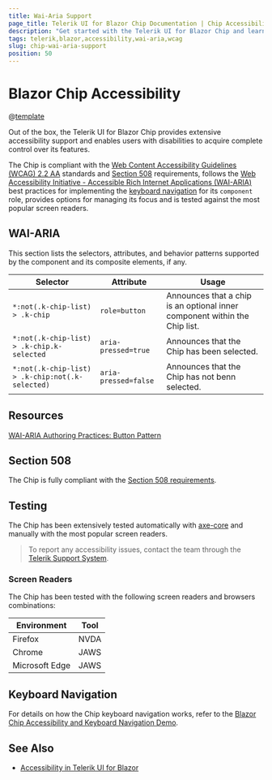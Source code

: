```yaml
---
title: Wai-Aria Support
page_title: Telerik UI for Blazor Chip Documentation | Chip Accessibility
description: "Get started with the Telerik UI for Blazor Chip and learn about its accessibility support for WAI-ARIA, Section 508, and WCAG 2.2."
tags: telerik,blazor,accessibility,wai-aria,wcag
slug: chip-wai-aria-support 
position: 50 
---
```


# Blazor Chip Accessibility

@[template](/_contentTemplates/common/parameters-table-styles.md#table-layout)



Out of the box, the Telerik UI for Blazor Chip provides extensive accessibility support and enables users with disabilities to acquire complete control over its features.


The Chip is compliant with the [Web Content Accessibility Guidelines (WCAG) 2.2 AA](https://www.w3.org/TR/WCAG22/) standards and [Section 508](https://www.section508.gov/) requirements, follows the [Web Accessibility Initiative - Accessible Rich Internet Applications (WAI-ARIA)](https://www.w3.org/WAI/ARIA/apg/) best practices for implementing the [keyboard navigation](#keyboard-navigation) for its `component` role, provides options for managing its focus and is tested against the most popular screen readers.

## WAI-ARIA


This section lists the selectors, attributes, and behavior patterns supported by the component and its composite elements, if any.

| Selector | Attribute | Usage |
| -------- | --------- | ----- |
| `*:not(.k-chip-list) > .k-chip` | `role=button` | Announces that a chip is an optional inner component within the Chip list. |
| `*:not(.k-chip-list) > .k-chip.k-selected` | `aria-pressed=true` | Announces that the Chip has been selected. |
| `*:not(.k-chip-list) > .k-chip:not(.k-selected)` | `aria-pressed=false` | Announces that the Chip has not benn selected. |

## Resources

[WAI-ARIA Authoring Practices: Button Pattern](https://www.w3.org/WAI/ARIA/apg/patterns/button/)

## Section 508


The Chip is fully compliant with the [Section 508 requirements](http://www.section508.gov/).

## Testing


The Chip has been extensively tested automatically with [axe-core](https://github.com/dequelabs/axe-core) and manually with the most popular screen readers.

> To report any accessibility issues, contact the team through the [Telerik Support System](https://www.telerik.com/account/support-center).

### Screen Readers


The Chip has been tested with the following screen readers and browsers combinations:

| Environment | Tool |
| ----------- | ---- |
| Firefox | NVDA |
| Chrome | JAWS |
| Microsoft Edge | JAWS |



## Keyboard Navigation

For details on how the Chip keyboard navigation works, refer to the [Blazor Chip Accessibility and Keyboard Navigation Demo](https://demos.telerik.com/blazor-ui/chip/keyboard-navigation).

## See Also

* [Accessibility in Telerik UI for Blazor](slug:accessibility-overview)